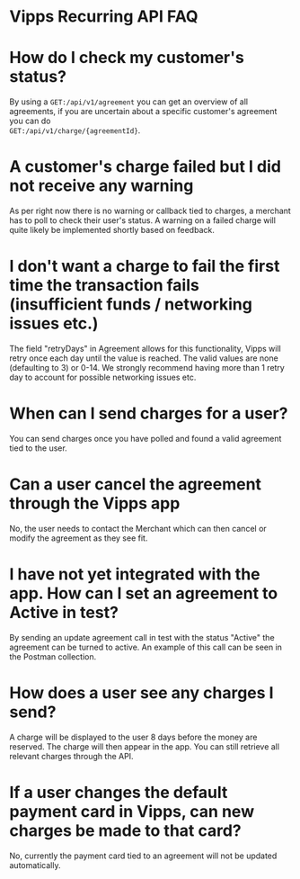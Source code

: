 # Vipps Recurring API FAQ

# How do I check my customer's status?
By using a `GET:/api/v1/agreement` you can get an overview of all agreements,
if you are uncertain about a specific customer's agreement you can do  
`GET:/api/v1/charge/{agreementId}`.

# A customer's charge failed but I did not receive any warning
As per right now there is no warning or callback tied to charges, a merchant
has to poll to check their user's status. A warning on a failed charge will
quite likely be implemented shortly based on feedback.

# I don't want a charge to fail the first time the transaction fails (insufficient funds / networking issues etc.)
The field "retryDays" in Agreement allows for this functionality, Vipps will
retry once each day until the value is reached. The valid values are none
(defaulting to 3) or 0-14. We strongly recommend having more than 1 retry day
to account for possible networking issues etc.

# When can I send charges for a user?
You can send charges once you have polled and found a valid agreement tied to
the user.

# Can a user cancel the agreement through the Vipps app
No, the user needs to contact the Merchant which can then cancel or modify the
agreement as they see fit.

# I have not yet integrated with the app. How can I set an agreement to Active in test?
By sending an update agreement call in test with the status "Active" the
agreement can be turned to active. An example of this call can be seen in the
Postman collection.

# How does a user see any charges I send?
A charge will be displayed to the user 8 days before the money are reserved.
The charge will then appear in the app. You can still retrieve all relevant
charges through the API.

# If a user changes the default payment card in Vipps, can new charges be made to that card?
No, currently the payment card tied to an agreement will not be updated automatically.
